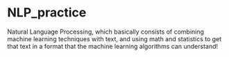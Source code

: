 # NLP_practice
Natural Language Processing, which basically consists of combining machine learning techniques with text, and using math and statistics to get that text in a format that the machine learning algorithms can understand!
